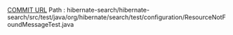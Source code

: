 [COMMIT URL](https://github.com/hibernate/hibernate-search/commit/7a2f9fed7d4303e4ef4600adb4d70e9b46d507a7)
Path : hibernate-search/hibernate-search/src/test/java/org/hibernate/search/test/configuration/ResourceNotFoundMessageTest.java